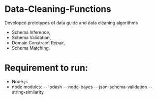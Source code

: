 # Data-Cleaning-Functions

Developed prototypes of data guide and data cleaning algorithms 
- Schema Inference, 
- Schema Validation, 
- Domain Constraint Repair, 
- Schema Matching.

# Requirement to run:
- Node.js
- node modules:
-- lodash
-- node-bayes
-- json-schema-validation
-- string-similarity
